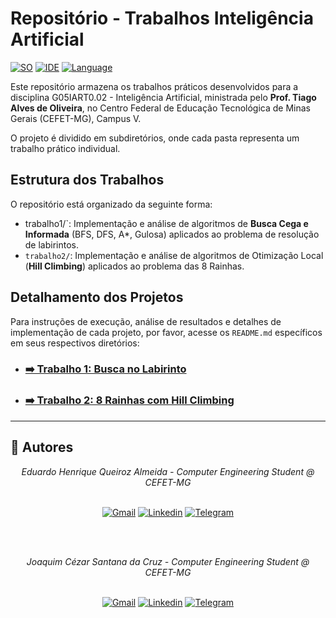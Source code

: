 # Repositório - Trabalhos Inteligência Artificial
[![SO][Ubuntu-badge]][Ubuntu-url]
[![IDE][vscode-badge]][vscode-url]
[![Language][python-badge]][python-url]

Este repositório armazena os trabalhos práticos desenvolvidos para a disciplina G05IART0.02 - Inteligência Artificial, ministrada pelo **Prof. Tiago Alves de Oliveira**, no Centro Federal de Educação Tecnológica de Minas Gerais (CEFET-MG), Campus V.

O projeto é dividido em subdiretórios, onde cada pasta representa um trabalho prático individual.

## Estrutura dos Trabalhos

O repositório está organizado da seguinte forma:

* trabalho1/`: Implementação e análise de algoritmos de **Busca Cega e Informada** (BFS, DFS, A*, Gulosa) aplicados ao problema de resolução de labirintos.
* `trabalho2/`: Implementação e análise de algoritmos de Otimização Local (**Hill Climbing**) aplicados ao problema das 8 Rainhas.

## Detalhamento dos Projetos

Para instruções de execução, análise de resultados e detalhes de implementação de cada projeto, por favor, acesse os `README.md` específicos em seus respectivos diretórios:

* ### [➡️ Trabalho 1: Busca no Labirinto](https://github.com/edualmeidahr/Trabalho1_IA/tree/main/Trabalho1)

* ### [➡️ Trabalho 2: 8 Rainhas com Hill Climbing](./trabalho2/README.md)

---

## 📨 Autores

<div align="center">
<i>Eduardo Henrique Queiroz Almeida - Computer Engineering Student @ CEFET-MG</i>
<br><br>

[![Gmail][gmail-badge]][gmail-autor1]
[![Linkedin][linkedin-badge]][linkedin-autor1]
[![Telegram][telegram-badge]][telegram-autor1]

<br><br>


<i>Joaquim Cézar Santana da Cruz - Computer Engineering Student @ CEFET-MG</i>
<br><br>

[![Gmail][gmail-badge]][gmail-autor4]
[![Linkedin][linkedin-badge]][linkedin-autor4]
[![Telegram][telegram-badge]][telegram-autor4]


</div>

[linkedin-badge]: https://img.shields.io/badge/-LinkedIn-0077B5?style=for-the-badge&logo=Linkedin&logoColor=white
[telegram-badge]: https://img.shields.io/badge/Telegram-2CA5E0?style=for-the-badge&logo=telegram&logoColor=white
[gmail-badge]: https://img.shields.io/badge/-Gmail-D14836?style=for-the-badge&logo=Gmail&logoColor=white

[linkedin-autor1]: https://www.linkedin.com/in/eduardo-henrique-queiroz-almeida-61378a124/
[telegram-autor1]: https://t.me
[gmail-autor1]: mailto:eduardohenriquecruzeiro123@gmail.com

[linkedin-autor4]: https://www.linkedin.com/in/joaquim-cruz-b760bb350/
[telegram-autor4]: https://t.me/
[gmail-autor4]: mailto:joaquimcezar930@gmail.com

[ubuntu-badge]: https://img.shields.io/badge/Ubuntu-E95420?style=for-the-badge&logo=ubuntu&logoColor=white
[Ubuntu-url]: https://ubuntu.com/
[vscode-badge]: https://img.shields.io/badge/Visual%20Studio%20Code-0078d7.svg?style=for-the-badge&logo=visual-studio-code&logoColor=white
[vscode-url]: https://code.visualstudio.com/docs/?dv=linux64_deb
[make-badge]: https://img.shields.io/badge/_-MAKEFILE-427819.svg?style=for-the-badge
[make-url]: https://www.gnu.org/software/make/manual/make.html
[python-badge]: https://img.shields.io/badge/python-3670A0?style=for-the-badge&logo=python&logoColor=ffdd54
[python-url]: https://www.python.org/
